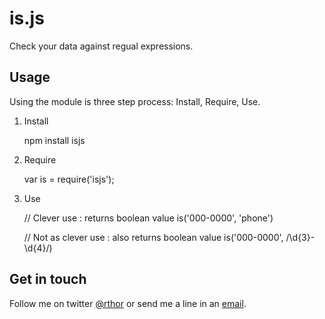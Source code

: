 # is.js

Check your data against regual expressions.

## Usage

Using the module is three step process: Install, Require, Use.

1) Install

	npm install isjs

2) Require

	var is = require('isjs');

3) Use

	// Clever use : returns boolean value
	is('000-0000', 'phone')

	// Not as clever use : also returns boolean value
	is('000-0000', /\d{3}-\d{4}/)

## Get in touch

Follow me on twitter [@rthor](http://twitter.com/rthor) or send me a line in an [email](mailto:ragnar@ylgur.is).